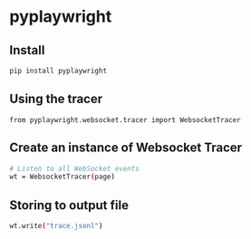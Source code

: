 # pyplaywright

## Install 

```bash
pip install pyplaywright
```

## Using the tracer 

```
from pyplaywright.websocket.tracer import WebsocketTracer
```

## Create an instance of Websocket Tracer 

```bash
# Listen to all WebSocket events
wt = WebsocketTracer(page)
```

## Storing to output file

```bash
wt.write("trace.jsonl")
```
